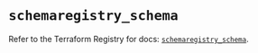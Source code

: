 # `schemaregistry_schema`

Refer to the Terraform Registry for docs: [`schemaregistry_schema`](https://registry.terraform.io/providers/drfaust92/confluent-schema-registry/0.6.1/docs/resources/schemaregistry_schema).
